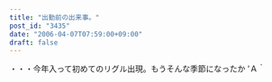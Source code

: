 ```yaml
---
title: "出勤前の出来事。"
post_id: "3435"
date: "2006-04-07T07:59:00+09:00"
draft: false
---
```



・・・今年入って初めてのリグル出現。もうそんな季節になったか 'Ａ｀

